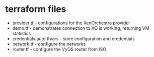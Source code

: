 # terraform files
- provider.tf - configurations for the XenOrchestra provider
- demo.tf - demonstrates connection to XO is working, returning VM statistics
- credentials.auto.tfvars - store configuration and credentials
- network.tf - configure the networks
- router.tf - configure the VyOS router from ISO
